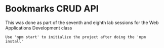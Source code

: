 <h1>
    Bookmarks CRUD API
</h1>

<p>
    This was done as part of the seventh and eighth lab sessions for the Web Applications Development class

    Use 'npm start' to initialize the project after doing the 'npm install'
</p>